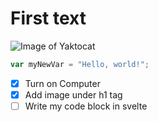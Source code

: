# First text

![Image of Yaktocat](https://octodex.github.com/images/yaktocat.png)
``` javascript
var myNewVar = "Hello, world!";
```
- [x] Turn on Computer
- [x] Add image under h1 tag
- [ ] Write my code block in svelte
